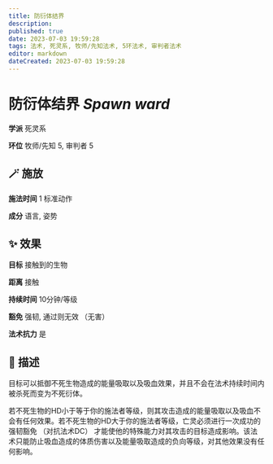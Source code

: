 ```yaml
---
title: 防衍体结界
description: 
published: true
date: 2023-07-03 19:59:28
tags: 法术, 死灵系, 牧师/先知法术, 5环法术, 审判者法术
editor: markdown
dateCreated: 2023-07-03 19:59:28
---
```


# **防衍体结界** *Spawn ward*

**学派** 死灵系 

**环位** 牧师/先知 5, 审判者 5

## 🪄 施放

**施法时间** 1 标准动作

**成分** 语言, 姿势

## ✨ 效果 

**目标** 接触到的生物 

**距离** 接触  

**持续时间** 10分钟/等级 

**豁免** 强韧, 通过则无效 （无害）

**法术抗力** 是

## 📖 描述

目标可以抵御不死生物造成的能量吸取以及吸血效果，并且不会在法术持续时间内被杀死而变为不死衍体。

若不死生物的HD小于等于你的施法者等级，则其攻击造成的能量吸取以及吸血不会有任何效果。若不死生物的HD大于你的施法者等级，亡灵必须进行一次成功的强韧豁免 （对抗法术DC） 才能使他的特殊能力对其攻击的目标造成影响。该法术只能防止吸血造成的体质伤害以及能量吸取造成的负向等级，对其他效果没有任何影响。
    